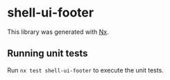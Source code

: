 # shell-ui-footer

This library was generated with [Nx](https://nx.dev).

## Running unit tests

Run `nx test shell-ui-footer` to execute the unit tests.
